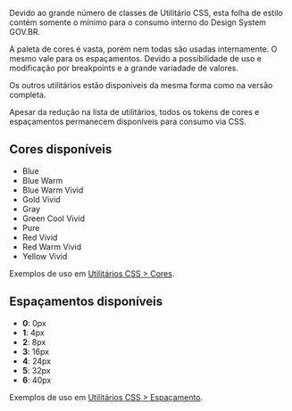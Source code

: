 Devido ao grande número de classes de Utilitário CSS, esta folha de estilo contém somente o mínimo para o consumo interno do Design System GOV.BR.

A paleta de cores é vasta, porém nem todas são usadas internamente. O mesmo vale para os espaçamentos. Devido a possibilidade de uso e modificação por breakpoints e a grande variadade de valores.

Os outros utilitários estão disponíveis da mesma forma como na versão completa.

Apesar da redução na lista de utilitários, todos os tokens de cores e espaçamentos permanecem disponíveis para consumo via CSS.

## Cores disponíveis

-   Blue
-   Blue Warm
-   Blue Warm Vivid
-   Gold Vivid
-   Gray
-   Green Cool Vivid
-   Pure
-   Red Vivid
-   Red Warm Vivid
-   Yellow Vivid

Exemplos de uso em [Utilitários CSS > Cores](/ds/utilitarios/css/cores).

## Espaçamentos disponíveis

-   **0**: 0px
-   **1**: 4px
-   **2**: 8px
-   **3**: 16px
-   **4**: 24px
-   **5**: 32px
-   **6**: 40px

Exemplos de uso em [Utilitários CSS > Espaçamento](/ds/utilitarios/css/espacamento).
